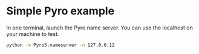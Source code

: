 # Simple Pyro example
In one terminal, launch the Pyro name server. You can use the localhost on your machine to test.
```bash
python -m Pyro5.nameserver -n 127.0.0.12
```
